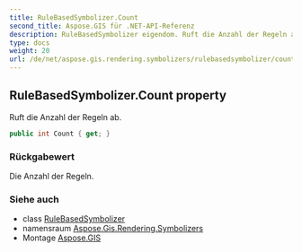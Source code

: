 ```yaml
---
title: RuleBasedSymbolizer.Count
second_title: Aspose.GIS für .NET-API-Referenz
description: RuleBasedSymbolizer eigendom. Ruft die Anzahl der Regeln ab.
type: docs
weight: 20
url: /de/net/aspose.gis.rendering.symbolizers/rulebasedsymbolizer/count/
---
```

## RuleBasedSymbolizer.Count property

Ruft die Anzahl der Regeln ab.

```csharp
public int Count { get; }
```

### Rückgabewert

Die Anzahl der Regeln.

### Siehe auch

* class [RuleBasedSymbolizer](../)
* namensraum [Aspose.Gis.Rendering.Symbolizers](../../rulebasedsymbolizer/)
* Montage [Aspose.GIS](../../../)


